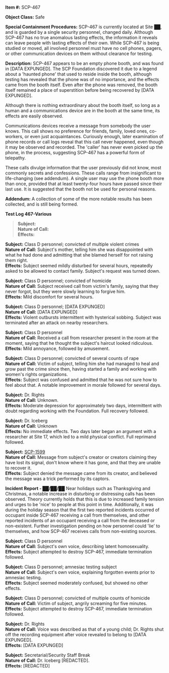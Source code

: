 **Item #:** SCP-467

**Object Class:** Safe

**Special Containment Procedures:** SCP-467 is currently located at Site ██, and is guarded by a single security personnel, changed daily. Although SCP-467 has no true anomalous lasting effects, the information it reveals can leave people with lasting effects of their own. While SCP-467 is being studied or moved, all involved personnel must have no cell phones, pagers, or other communication devices on them without clearance for testing.

**Description:** SCP-467 appears to be an empty phone booth, and was found in \[DATA EXPUNGED\]. The SCP Foundation discovered it due to a legend about a 'haunted phone' that used to reside inside the booth, although testing has revealed that the phone was of no importance, and the effects came from the booth itself. Even after the phone was removed, the booth itself remained a place of superstition before being recovered by \[DATA EXPUNGED\].

Although there is nothing extraordinary about the booth itself, so long as a human and a communications device are in the booth at the same time, its effects are easily observed.

Communications devices receive a message from somebody the user knows. This call shows no preference for friends, family, loved ones, co-workers, or even just acquaintances. Curiously enough, later examination of phone records or call logs reveal that this call never happened, even though it may be observed and recorded. The 'caller' has never even picked up the phone, in the process, suggesting SCP-467 has a powerful form of telepathy.

These calls divulge information that the user previously did not know, most commonly secrets and confessions. These calls range from insignificant to life-changing (see addendum). A single user may use the phone booth more than once, provided that at least twenty-four hours have passed since their last use. It is suggested that the booth not be used for personal reasons.

**Addendum:** A collection of some of the more notable results has been collected, and is still being formed.

**Test Log 467-Various**

> **Subject:**  
> **Nature of Call:**  
> **Effects:**

**Subject:** Class D personnel; convicted of multiple violent crimes  
**Nature of Call:** Subject's mother, telling him she was disappointed with what he had done and admitting that she blamed herself for not raising them right.  
**Effects:** Subject seemed mildly disturbed for several hours, repeatedly asked to be allowed to contact family. Subject's request was turned down.

**Subject:** Class D personnel; convicted of homicide  
**Nature of Call:** Subject received call from victim's family, saying that they never forgot, but they were slowly learning to forgive him.  
**Effects:** Mild discomfort for several hours.

**Subject:** Class D personnel; \[DATA EXPUNGED\]  
**Nature of Call:** \[DATA EXPUNGED\]  
**Effects:** Violent outbursts intermittent with hysterical sobbing. Subject was terminated after an attack on nearby researchers.

**Subject:** Class D personnel  
**Nature of Call:** Received a call from researcher present in the room at the moment, saying that he thought the subject's haircut looked ridiculous.  
**Effects:** Mild annoyance, followed by amusement.

**Subject:** Class D personnel; convicted of several counts of rape  
**Nature of Call:** Victim of subject, telling him she had managed to heal and grow past the crime since then, having started a family and working with women's rights organizations.  
**Effects:** Subject was confused and admitted that he was not sure how to feel about that. A notable improvement in morale followed for several days.

**Subject:** Dr. Rights  
**Nature of Call:** Unknown.  
**Effects:** Moderate depression for approximately two days, intermittent with doubt regarding working with the Foundation. Full recovery followed.

**Subject:** Dr. Iceberg  
**Nature of Call:** Unknown  
**Effects:** No immediate effects. Two days later began an argument with a researcher at Site 17, which led to a mild physical conflict. Full reprimand followed.

**Subject:** [SCP-1599](/scp-1599)  
**Nature of Call:** Message from subject's creator or creators claiming they have lost its signal, don't know where it has gone, and that they are unable to recover it.  
**Effects:** Subject denied the message came from its creator, and believed the message was a trick performed by its captors.

**Incident Report - ██/██/██** Near holidays such as Thanksgiving and Christmas, a notable increase in disturbing or distressing calls has been observed. Theory currently holds that this is due to increased family tension and urges to be 'nice' to people at this point in time. Additionally, it was during the holiday season that the first two reported incidents occurred of occupant inside SCP-467 receiving a call from themselves, and other reported incidents of an occupant receiving a call from the deceased or non-existent. Further investigation pending on how personnel could 'lie' to themselves, and how SCP-467 receives calls from non-existing sources.

**Subject:** Class D personnel  
**Nature of Call:** Subject's own voice, describing latent homosexuality.  
**Effects:** Subject attempted to destroy SCP-467, immediate termination followed.

**Subject:** Class D personnel; amnesiac testing subject  
**Nature of Call:** Subject's own voice, explaining forgotten events prior to amnesiac testing.  
**Effects:** Subject seemed moderately confused, but showed no other effects.

**Subject:** Class D personnel; convicted of multiple counts of homicide  
**Nature of Call:** Victim of subject, angrily screaming for five minutes.  
**Effects:** Subject attempted to destroy SCP-467, immediate termination followed.

**Subject:** Dr. Rights  
**Nature of Call:** Voice was described as that of a young child; Dr. Rights shut off the recording equipment after voice revealed to belong to \[DATA EXPUNGED\].  
**Effects:** \[DATA EXPUNGED\]

**Subject:** Secretarial/Security Staff Break  
**Nature of Call:** Dr. Iceberg \[REDACTED\].  
**Effects:** \[REDACTED\]